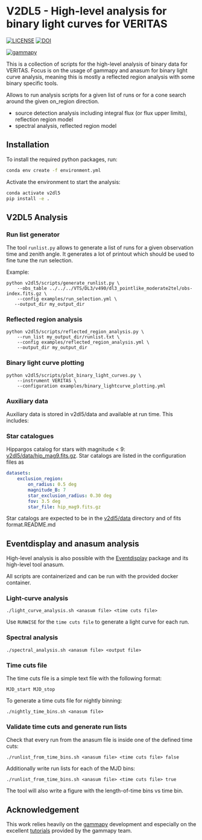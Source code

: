 # V2DL5 - High-level analysis for binary light curves for VERITAS

[![LICENSE](https://img.shields.io/badge/License-BSD_3--Clause-blue.svg)](https://github.com/GernotMaier/V2DL5-Binary-Analysis/blob/main/LICENSE)
[![DOI](https://zenodo.org/badge/673002313.svg)](https://zenodo.org/badge/latestdoi/673002313)

[![gammapy](https://img.shields.io/badge/powered%20by-gammapy-orange.svg?style=flat)](https://www.gammapy.org/)

This is a collection of scripts for the high-level analysis of binary data for VERITAS.
Focus is on the usage of gammapy and anasum for binary light curve analysis, meaning this is mostly a reflected region analysis with some binary specific tools.

Allows to run analysis scripts for a given list of runs or for a cone search around the given on\_region direction.

- source detection analysis including integral flux (or flux upper limits), reflection region model
- spectral analysis, reflected region model

## Installation

To install the required python packages, run:

```bash
conda env create -f environment.yml
```

Activate the environment to start the analysis:

```bash
conda activate v2dl5
pip install -e .
```

## V2DL5 Analysis

### Run list generator

The tool `runlist.py` allows to generate a list of runs for a given observation time and zenith angle.
It generates a lot of printout which should be used to fine tune the run selection.

Example:

```console
python v2dl5/scripts/generate_runlist.py \
    --obs_table ../../../VTS/DL3/v490/dl3_pointlike_moderate2tel/obs-index.fits.gz \
    --config examples/run_selection.yml \
   --output_dir my_output_dir
```

### Reflected region analysis

```console
python v2dl5/scripts/reflected_region_analysis.py \
    --run_list my_output_dir/runlist.txt \
    --config examples/reflected_region_analysis.yml \
    --output_dir my_output_dir
```

### Binary light curve plotting

```console
python v2dl5/scripts/plot_binary_light_curves.py \
    --instrument VERITAS \
    --configuration examples/binary_lightcurve_plotting.yml
```

### Auxiliary data

Auxiliary data is stored in v2dl5/data and available at run time. This includes:

### Star catalogues

Hippargos catalog for stars with magnitude < 9: [v2dl5/data/hip_mag9.fits.gz](v2dl5/data/hip_mag9.fits.gz).
Star catalogs are listed in the configuration files as

```yaml
datasets:
    exclusion_region:
        on_radius: 0.5 deg
        magnitude_B: 7
        star_exclusion_radius: 0.30 deg
        fov: 3.5 deg
        star_file: hip_mag9.fits.gz
```

Star catalogs are expected to be in the [v2dl5/data](v2dl5/data) directory and of fits format.README.md

## Eventdisplay and anasum analysis

High-level analysis is also possible with the [Eventdisplay](https://github.com/VERITAS-Observatory/EventDisplay_v4) package and its high-level tool anasum.

All scripts are containerized and can be run with the provided docker container.

### Light-curve analysis

```console
./light_curve_analysis.sh <anasum file> <time cuts file>
```

Use `RUNWISE` for the `time cuts file` to generate a light curve for each run.

### Spectral analysis

```console
./spectral_analysis.sh <anasum file> <output file>
```

### Time cuts file

The time cuts file is a simple text file with the following format:

```text
MJD_start MJD_stop
```

To generate a time cuts file for nightly binning:

```console
./nightly_time_bins.sh <anasum file>
```

### Validate time cuts and generate run lists

Check that every run from the anasum file is inside one of the defined time cuts:

```console
./runlist_from_time_bins.sh <anasum file> <time cuts file> false
```

Additionally write run lists for each of the MJD bins:

```console
./runlist_from_time_bins.sh <anasum file> <time cuts file> true
```

The tool will also write a figure with the length-of-time bins vs time bin.

## Acknowledgement

This work relies heavily on the [gammapy](https://gammapy.org/) development and especially on the excellent [tutorials](https://docs.gammapy.org/1.1/tutorials/index.html) provided by the gammapy team.
